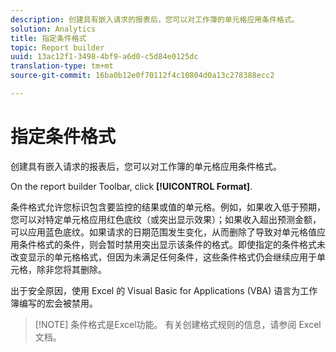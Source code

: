 ```yaml
---
description: 创建具有嵌入请求的报表后，您可以对工作簿的单元格应用条件格式。
solution: Analytics
title: 指定条件格式
topic: Report builder
uuid: 13ac12f1-3498-4bf9-a6d0-c5d84e0125dc
translation-type: tm+mt
source-git-commit: 16ba0b12e0f70112f4c10804d0a13c278388ecc2

---
```



# 指定条件格式

创建具有嵌入请求的报表后，您可以对工作簿的单元格应用条件格式。

On the report builder Toolbar, click **[!UICONTROL Format]**.

条件格式允许您标识包含要监控的结果或值的单元格。例如，如果收入低于预期，您可以对特定单元格应用红色底纹（或突出显示效果）；如果收入超出预测金额，可以应用蓝色底纹。如果请求的日期范围发生变化，从而删除了导致对单元格值应用条件格式的条件，则会暂时禁用突出显示该条件的格式。即使指定的条件格式未改变显示的单元格格式，但因为未满足任何条件，这些条件格式仍会继续应用于单元格，除非您将其删除。

出于安全原因，使用 Excel 的 Visual Basic for Applications (VBA) 语言为工作簿编写的宏会被禁用。

> [!NOTE] 条件格式是Excel功能。 有关创建格式规则的信息，请参阅 Excel 文档。

